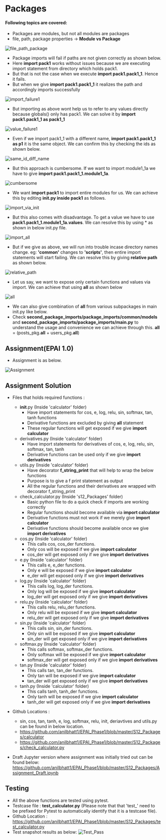 # Packages

#### Following topics are covered:

- Packages are modules, but not all modules are packages
- file, path, package properties -> **Module vs Package**

![file_path_package](https://github.com/anilbhatt1/EPAI_Phase1/blob/master/S12_Packages/file_path_package.png)

- Package imports will fail if paths are not given correctly as shown below. 
- Here **import pack1** works without issues because we are executing import statement from directory which holds pack1. 
- But that is not the case when we execute **import pack1.pack1_1**. Hence it fails. 
- But when we give **import pack1.pack1_1** it realizes the path and accordingly imports successfully

![import_failure1](https://github.com/anilbhatt1/EPAI_Phase1/blob/master/S12_Packages/import_failure1.png)

- But importing as above wont help us to refer to any values directly because globals() only has pack1. We
can solve it by **import pack1.pack1_1 as pack1_1**

![value_failure1](https://github.com/anilbhatt1/EPAI_Phase1/blob/master/S12_Packages/value_failure1.png)

- Even if we import pack1_1 with a different name, **import pack1.pack1_1 as p1** it is the same object. We
can confirm this by checking the ids as shown below.

![same_id_diff_name](https://github.com/anilbhatt1/EPAI_Phase1/blob/master/S12_Packages/same_id_diff_name.png)

- But this approach is cumbersome. If we want to import module1_1a we have to give 
**import pack1.pack1_1.module1_1a**.

![cumbersome](https://github.com/anilbhatt1/EPAI_Phase1/blob/master/S12_Packages/cumbersome.png)

- We want **import pack1** to import entire modules for us. We can achieve this by editing **init.py inside
pack1** as follows.

![import_via_init](https://github.com/anilbhatt1/EPAI_Phase1/blob/master/S12_Packages/import_via_init.png)

- But this also comes with disadvantage. To get a value we have to use **pack1.pack1_1.module1_1a.values**. 
We can resolve this by using * as shown in below init.py file.

![import_all](https://github.com/anilbhatt1/EPAI_Phase1/blob/master/S12_Packages/import_all.png)

- But if we give as above, we will run into trouble incase directory names change. eg: **'common'** changes
to **'scripts'**, then entire import statements will start failing. We can resolve this by giving **relative 
path** as shown below.

![relative_path](https://github.com/anilbhatt1/EPAI_Phase1/blob/master/S12_Packages/relative_path.png)

- Let us say, we want to expose only certain functions and values via import. We can achieve that using
**all** as shown below

![all](https://github.com/anilbhatt1/EPAI_Phase1/blob/master/S12_Packages/all.png)

- We can also give combination of **all** from various subpackages in main init.py like below.
- Check **second_package_imports/package_imports/common/models** and **second_package_imports/package_imports/main.py** 
to understand the usage and convenience we can achieve through this.
    __all__ = (posts_pkg.__all__ +
            users_pkg.__all__) 
            
## Assignment(EPAI 1.0)

- Assignment is as below.

![Assignment](https://github.com/anilbhatt1/EPAI_Phase1/blob/master/S12_Packages/Assignment.png)

## Assignment Solution

- Files that holds required functions :
    - __init__.py (Inside 'calculator' folder)
        - Have import statements for cos, e, log, relu, sin, softmax, tan, tanh functions
        - Derivative functions are excluded by giving __all__ statement
        - These regular functions will get exposed if we give **import calculator**
    - derivatives.py (Inside 'calculator' folder)
        - Have import statements for derivatives of cos, e, log, relu, sin, softmax, tan, tanh 
        - Derivative functions can be used only if we give **import derivatives**
    - utils.py (Inside 'calculator' folder)
        - Have decorator **f_string_print** that will help to wrap the below functions
        - Purpose is to give a f print statement as output
        - All the regular functions and their derivatives are wrapped with decorator f_string_print
    - check_calculator.py (Inside 's12_Packages' folder)
        - Basic python file to do a quick check if imports are working correctly
        - Regular functions should become available via **import calculator**
        - Derivative functions must not work if we merely give **import calculator**
        - Derivative functions should become available once we give **import derivatives**
    - cos.py (Inside 'calculator' folder)
        - This calls cos, cos_der functions. 
        - Only cos will be exposed if we give **import calculator**
        - cos_der will get exposed only if we give **import derivatives**
    - e.py  (Inside 'calculator' folder)
        - This calls e, e_der functions. 
        - Only e will be exposed if we give **import calculator**
        - e_der will get exposed only if we give **import derivatives**
    - log.py (Inside 'calculator' folder)
        - This calls log, log_der functions. 
        - Only log will be exposed if we give **import calculator**
        - log_der will get exposed only if we give **import derivatives**
    - relu.py (Inside 'calculator' folder)
        - This calls relu, relu_der functions. 
        - Only relu will be exposed if we give **import calculator**
        - relu_der will get exposed only if we give **import derivatives**
    - sin.py (Inside 'calculator' folder)
        - This calls sin, sin_der functions. 
        - Only sin will be exposed if we give **import calculator**
        - sin_der will get exposed only if we give **import derivatives**    
    - softmax.py (Inside 'calculator' folder)
        - This calls softmax, softmax_der functions. 
        - Only softmax will be exposed if we give **import calculator**
        - softmax_der will get exposed only if we give **import derivatives**
    - tan.py (Inside 'calculator' folder)
        - This calls tan, tan_der functions. 
        - Only tan will be exposed if we give **import calculator**
        - tan_der will get exposed only if we give **import derivatives**    
    - tanh.py (Inside 'calculator' folder)
        - This calls tanh, tanh_der functions. 
        - Only tanh will be exposed if we give **import calculator**
        - tanh_der will get exposed only if we give **import derivatives**       
                 
- Github Locations : 
    - sin, cos, tan, tanh, e, log, softmax, relu, init, deriavtives and utils.py can be found in below location.
    - https://github.com/anilbhatt1/EPAI_Phase1/blob/master/S12_Packages/calculator
    - https://github.com/anilbhatt1/EPAI_Phase1/blob/master/S12_Packages/check_calculator.py

- Draft Jupyter version where assignment was initially tried out can be found below:
https://github.com/anilbhatt1/EPAI_Phase1/blob/master/S12_Packages/Assignment_Draft.ipynb

## Testing
- All the above functions are tested using pytest.
- Testcase file : **test_calculator.py** (Please note that that 'test_' need to be prefixed for Pytest to automatically identify that it is a testcase file).
- Github Location : https://github.com/anilbhatt1/EPAI_Phase1/blob/master/S12_Packages/test_calculator.py
- Test snapshot results as below:
![Test_Pass](https://github.com/anilbhatt1/EPAI_Phase1/blob/master/S12_Packages/Test_Passed_Snapshot.png)


 


